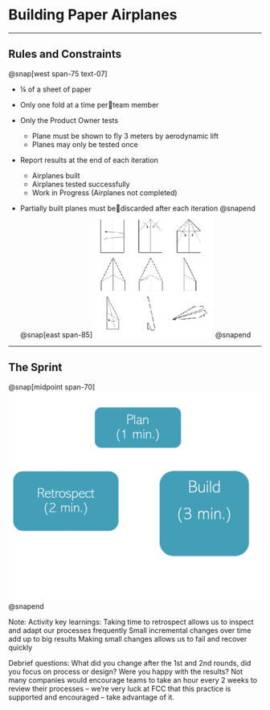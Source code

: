 # Building Paper Airplanes
---
## Rules and Constraints
@snap[west span-75 text-07]
- ¼ of a sheet of paper
- Only one fold at a time perteam member
- Only the Product Owner tests
    - Plane must be shown to fly 3 meters by aerodynamic lift
    - Planes may only be tested once

- Report results at the end of each iteration
    - Airplanes built
    - Airplanes tested successfully
    - Work in Progress (Airplanes not completed)

- Partially built planes must bediscarded after each iteration
@snapend
@snap[east span-85]
![](assets/img/airplanes.png)
@snapend

---
## The Sprint
@snap[midpoint span-70]
![](assets/img/airplane-sprint.png)
@snapend

Note:
Activity key learnings:
Taking time to retrospect allows us to inspect and adapt our processes frequently
Small incremental changes over time add up to big results
Making small changes allows us to fail and recover quickly

Debrief questions:
What did you change after the 1st and 2nd rounds, did you focus on process or design? Were you happy with the results?
Not many companies would encourage teams to take an hour every 2 weeks to review their processes – we’re very luck at FCC that this practice is supported and encouraged – take advantage of it.
